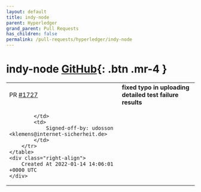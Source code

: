 ```yaml
---
layout: default
title: indy-node
parent: Hyperledger
grand_parent: Pull Requests
has_children: false
permalink: /pull-requests/hyperledger/indy-node
---
```


# indy-node <span class="fs-3 right-align">[GitHub](https://github.com/hyperledger/indy-node){: .btn .mr-4 }</span>


<div>
    <table>
        <tr>
            <td>
                PR <a href="https://github.com/hyperledger/indy-node/pull/1727" class=".btn">#1727</a>
            </td>
            <td>
                <b>
                    fixed typo in uploading detailed test failure results
                </b>
            </td>
        </tr>
        <tr>
            <td>
                
            </td>
            <td>
                Signed-off-by: udosson <klemens@internet-sicherheit.de>
            </td>
        </tr>
    </table>
    <div class="right-align">
        Created At 2022-01-14 14:06:01 +0000 UTC
    </div>
</div>

